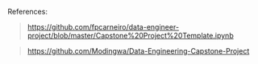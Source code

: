 References:

> https://github.com/fpcarneiro/data-engineer-project/blob/master/Capstone%20Project%20Template.ipynb

> https://github.com/Modingwa/Data-Engineering-Capstone-Project

